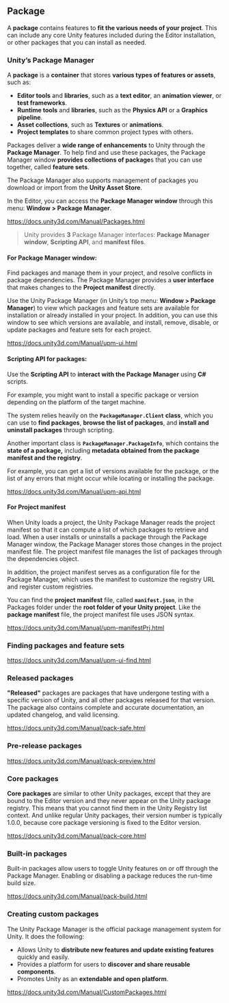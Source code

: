 ## Package 
A **package** contains features to **fit the various needs of your project**. This can include any core Unity features included during the Editor installation, or other packages that you can install as needed.

### Unity’s Package Manager
A **package** is a **container** that stores **various types of features or assets**, such as:

- **Editor tools** and **libraries**, such as a **text editor**, an **animation viewer**, or **test frameworks**.
- **Runtime tools** and **libraries**, such as the **Physics API** or a **Graphics pipeline**.
- **Asset collections**, such as **Textures** or **animations**.
- **Project templates** to share common project types with others.

Packages deliver a **wide range of enhancements** to Unity through the **Package Manager**. To help find and use these packages, the Package Manager window **provides collections of package**s that you can use together, called **feature sets**.

The Package Manager also supports management of packages you download or import from the **Unity Asset Store**.

In the Editor, you can access the **Package Manager window** through this menu: **Window > Package Manager**.


https://docs.unity3d.com/Manual/Packages.html

> Unity provides **3** Package Manager interfaces:   **Package Manager window**, **Scripting API**, and **manifest files**.

#### For Package Manager window:
Find packages and manage them in your project, and resolve conflicts in package dependencies. The Package Manager provides a **user interface** that makes changes to the **Project manifest** directly.

Use the Unity Package Manager (in Unity’s top menu: **Window > Package Manager**) to view which packages and feature sets are available for installation or already installed in your project. In addition, you can use this window to see which versions are available, and install, remove, disable, or update packages and feature sets for each project.
 
https://docs.unity3d.com/Manual/upm-ui.html


#### Scripting API for packages:
Use the **Scripting API** to **interact with the Package Manager** using **C#** scripts.

For example, you might want to install a specific package or version depending on the platform of the target machine.

The system relies heavily on the **`PackageManager.Client` class**, which you can use to **find packages**, **browse the list of packages**, and **install and uninstall packages** through scripting.

Another important class is **`PackageManager.PackageInfo`**, which contains the **state of a package,** including **metadata obtained from the package manifest and the registry**.

For example, you can get a list of versions available for the package, or the list of any errors that might occur while locating or installing the package.

https://docs.unity3d.com/Manual/upm-api.html


#### For Project manifest
When Unity loads a project, the Unity Package Manager reads the project manifest so that it can compute a list of which packages to retrieve and load. When a user installs or uninstalls a package through the Package Manager window, the Package Manager stores those changes in the project manifest file. The project manifest file manages the list of packages through the dependencies object.

In addition, the project manifest serves as a configuration file for the Package Manager, which uses the manifest to customize the registry URL and register custom registries.

You can find the **project manifest** file, called **`manifest.json`**, in the Packages folder under the **root folder of your Unity project**. Like the **package manifest** file, the project manifest file uses JSON syntax.

https://docs.unity3d.com/Manual/upm-manifestPrj.html


### Finding packages and feature sets
https://docs.unity3d.com/Manual/upm-ui-find.html

### Released packages
**"Released"** packages are packages that have undergone testing with a specific version of Unity, and all other packages released for that version. The package also contains complete and accurate documentation, an updated changelog, and valid licensing.

https://docs.unity3d.com/Manual/pack-safe.html

### Pre-release packages
https://docs.unity3d.com/Manual/pack-preview.html


### Core packages
**Core packages** are similar to other Unity packages, except that they are bound to the Editor version and they never appear on the Unity package registry. This means that you cannot find them in the Unity Registry list context. And unlike regular Unity packages, their version number is typically 1.0.0, because core package versioning is fixed to the Editor version.

https://docs.unity3d.com/Manual/pack-core.html


### Built-in packages
Built-in packages allow users to toggle Unity features on or off through the Package Manager. Enabling or disabling a package reduces the run-time build size. 

https://docs.unity3d.com/Manual/pack-build.html


### Creating custom packages
The Unity Package Manager is the official package management system for Unity. It does the following:

- Allows Unity to **distribute new features and update existing features** quickly and easily.
- Provides a platform for users to **discover and share reusable components**.
- Promotes Unity as an **extendable and open platform**.


https://docs.unity3d.com/Manual/CustomPackages.html


